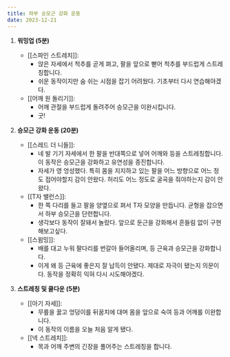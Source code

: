 ```yaml
---
title: 하부 승모근 강화 운동
date: 2023-12-21
---
```


1. **워밍업 (5분)**
    - [[스파인 스트레치]]: 
      - 앉은 자세에서 척추를 곧게 펴고, 팔을 앞으로 뻗어 척추를 부드럽게 스트레칭합니다.
      - 쉬운 동작이지만 숨 쉬는 시점을 잡기 어려웠다. 기초부터 다시 연습해야겠다.
    - [[어깨 원 돌리기]]: 
      - 어깨 관절을 부드럽게 돌려주어 승모근을 이완시킵니다.
      - 굿!
        
2. **승모근 강화 운동 (20분)**
    - [[스레드 더 니들]]: 
      - 네 발 기기 자세에서 한 팔을 반대쪽으로 넣어 어깨와 등을 스트레칭합니다. 이 동작은 승모근을 강화하고 유연성을 증진합니다.
      - 자세가 영 엉성했다. 특히 몸을 지지하고 있는 팔을 어느 방향으로 어느 정도 접어야할지 감이 안왔다. 허리도 어느 정도로 굴곡을 줘야하는지 감이 안왔다.
    - [[T자 밸런스]]: 
      - 한 쪽 다리를 들고 팔을 양옆으로 펴서 T자 모양을 만듭니다. 균형을 잡으면서 하부 승모근을 단련합니다.
      - 생각보다 동작이 잘돼서 놀랐다. 앞으로 둔근을 강화해서 흔들림 없이 구현해보고싶다.
    - [[스윔밍]]: 
      - 배를 대고 누워 팔다리를 번갈아 들어올리며, 등 근육과 승모근을 강화합니다.
      - 이게 왜 등 근육에 좋은지 잘 납득이 안됐다. 제대로 자극이 됐는지 의문이다. 동작을 정확히 익혀 다시 시도해야겠다.

3. **스트레칭 및 쿨다운 (5분)**
    - [[아기 자세]]: 
      - 무릎을 꿇고 엉덩이를 뒤꿈치에 대며 몸을 앞으로 숙여 등과 어깨를 이완합니다.
      - 이 동작의 이름을 오늘 처음 알게 됐다.
    - [[넥 스트레치]]: 
      - 목과 어깨 주변의 긴장을 풀어주는 스트레칭을 합니다.
